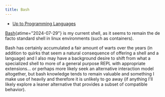 ```yaml
---
title: Bash
---
```


- [Up to Programming Languages](programming_languages)

[Bash](https://en.wikipedia.org/wiki/Bash_(Unix_shell) "Bash (Unix shell) - Wikipedia"){atime="2024-07-29"}
 is my current shell, as it seems to remain the de facto standard
shell in linux environments (such as containers).

Bash has certainly accumulated a fair amount of warts over the years
(in addition to quirks that seem a natural consequence of offering a shell
and a language)
and I also may have a background desire to shift from what a specialized
shell to more of a general purpose REPL with appropriate extensions...
or perhaps more likely seek an alternative interaction model altogether, but
bash knowledge tends to remain valuable and something I make use of heavily
and therefore it is unlikely to go away (if anything I'll likely explore
a leaner alternative that provides a subset of compatible behavior).
